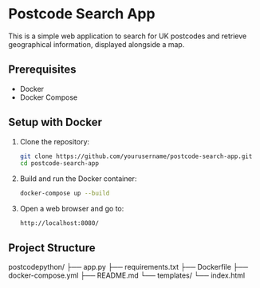 # Postcode Search App

This is a simple web application to search for UK postcodes and retrieve geographical information, displayed alongside a map.

## Prerequisites

- Docker
- Docker Compose

## Setup with Docker

1. Clone the repository:
    ```sh
    git clone https://github.com/yourusername/postcode-search-app.git
    cd postcode-search-app
    ```

2. Build and run the Docker container:
    ```sh
    docker-compose up --build
    ```

3. Open a web browser and go to:
    ```
    http://localhost:8080/
    ```

## Project Structure

postcodepython/
├── app.py
├── requirements.txt
├── Dockerfile
├── docker-compose.yml
├── README.md
└── templates/
└── index.html